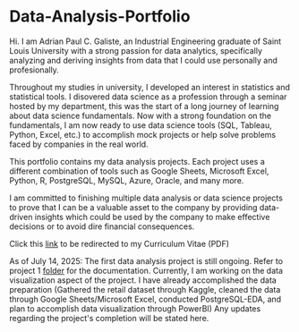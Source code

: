# Data-Analysis-Portfolio

Hi. I am Adrian Paul C. Galiste, an Industrial Engineering graduate of Saint Louis University with a strong passion for data analytics, specifically analyzing and deriving insights from data that I could use personally and profesionally. 

Throughout my studies in university, I developed an interest in statistics and statistical tools. I disovered data science as a profession through a seminar hosted by my department, this was the start of a long journey of learning about data science fundamentals. Now with a strong foundation on the fundamentals, I am now ready to use data science tools (SQL, Tableau, Python, Excel, etc.) to accomplish mock projects or help solve problems faced by companies in the real world. 

This portfolio contains my data analysis projects. Each project uses a different combination of tools such as Google Sheets, Microsoft Excel, Python, R, PostgreSQL, MySQL, Azure, Oracle, and many more.


I am committed to finishing multiple data analysis or data science projects to prove that I can be a valuable asset to the company by providing data-driven insights which could be used by the company to make effective decisions or to avoid dire financial consequences. 

Click this [link](assets/GALISTEADRIANPAUL_RESUME.pdf) to be redirected to my Curriculum Vitae (PDF)

As of July 14, 2025:
The first data analysis project is still ongoing. Refer to project 1 [folder](project-1(Retail)) for the documentation. Currently, I am working on the data visualization aspect of the project. I have already accomplished the data preparation (Gathered the retail dataset through Kaggle, cleaned the data through Google Sheets/Microsoft Excel, conducted PostgreSQL-EDA, and plan to accomplish data visualization through PowerBI) Any updates regarding the project's completion will be stated here. 
